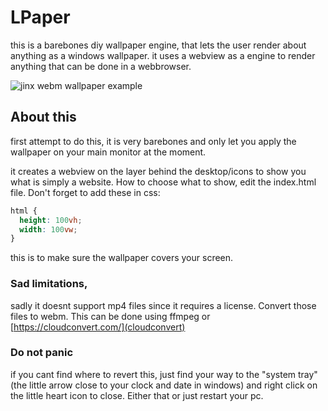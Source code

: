 # LPaper
this is a barebones diy wallpaper engine, that lets the user render about anything as a windows wallpaper.
it uses a webview as a engine to render anything that can be done in a webbrowser.

![jinx webm wallpaper example](example.gif)

## About this
first attempt to do this, it is very barebones and only let you apply the wallpaper on your main monitor at the moment.

it creates a webview on the layer behind the desktop/icons to show you what is simply a website. How to choose what to show, edit the index.html file.
Don't forget to add these in css:

```css
html {
  height: 100vh;
  width: 100vw;
}
```

this is to make sure the wallpaper covers your screen.

### Sad limitations,
sadly it doesnt support mp4 files since it requires a license. Convert those files to webm. This can be done using ffmpeg or [https://cloudconvert.com/](cloudconvert)

### Do not panic
if you cant find where to revert this, just find your way to the "system tray" (the little arrow close to your clock and date in windows) and right click on the little heart icon to close. Either that or just restart your pc.
